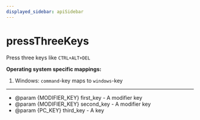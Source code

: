 ```yaml
---
displayed_sidebar: apiSidebar
---
```

# pressThreeKeys

Press three keys like `CTRL+ALT+DEL`

**Operating system specific mappings:**
1. Windows: `command`-key maps to `windows`-key
---

   * @param {MODIFIER_KEY} first_key - A modifier key
   * @param {MODIFIER_KEY} second_key - A modifier key
   * @param {PC_KEY} third_key - A key
